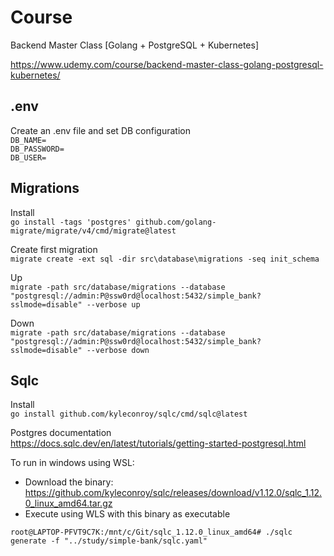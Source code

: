 # Course
Backend Master Class [Golang + PostgreSQL + Kubernetes]

https://www.udemy.com/course/backend-master-class-golang-postgresql-kubernetes/

## .env
Create an .env file and set DB configuration  
`DB_NAME= `  
`DB_PASSWORD= `  
`DB_USER= `

## Migrations
Install  
 `go install -tags 'postgres' github.com/golang-migrate/migrate/v4/cmd/migrate@latest`

Create first migration  
`migrate create -ext sql -dir src\database\migrations -seq init_schema`

Up  
`migrate -path src/database/migrations --database "postgresql://admin:P@ssw0rd@localhost:5432/simple_bank?sslmode=disable" --verbose up`

Down  
`migrate -path src/database/migrations --database "postgresql://admin:P@ssw0rd@localhost:5432/simple_bank?sslmode=disable" --verbose down`

## Sqlc
Install  
`go install github.com/kyleconroy/sqlc/cmd/sqlc@latest`

Postgres documentation  
https://docs.sqlc.dev/en/latest/tutorials/getting-started-postgresql.html

To run in windows using WSL:
- Download the binary: https://github.com/kyleconroy/sqlc/releases/download/v1.12.0/sqlc_1.12.0_linux_amd64.tar.gz
- Execute using WLS with this binary as executable  

`root@LAPTOP-PFVT9C7K:/mnt/c/Git/sqlc_1.12.0_linux_amd64# ./sqlc generate -f "../study/simple-bank/sqlc.yaml"`
